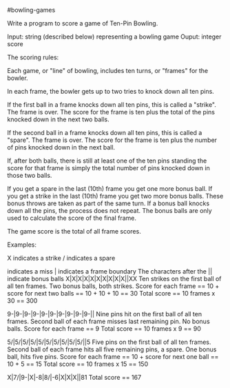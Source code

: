 #bowling-games

Write a program to score a game of Ten-Pin Bowling.

Input: string (described below) representing a bowling game Ouput: integer score

The scoring rules:

Each game, or "line" of bowling, includes ten turns, or "frames" for the bowler.

In each frame, the bowler gets up to two tries to knock down all ten pins.

If the first ball in a frame knocks down all ten pins, this is called a "strike". The frame is over. The score for the frame is ten plus the total of the pins knocked down in the next two balls.

If the second ball in a frame knocks down all ten pins, this is called a "spare". The frame is over. The score for the frame is ten plus the number of pins knocked down in the next ball.

If, after both balls, there is still at least one of the ten pins standing the score for that frame is simply the total number of pins knocked down in those two balls.

If you get a spare in the last (10th) frame you get one more bonus ball. If you get a strike in the last (10th) frame you get two more bonus balls. These bonus throws are taken as part of the same turn. If a bonus ball knocks down all the pins, the process does not repeat. The bonus balls are only used to calculate the score of the final frame.

The game score is the total of all frame scores.

Examples:

X indicates a strike / indicates a spare

indicates a miss | indicates a frame boundary The characters after the || indicate bonus balls
X|X|X|X|X|X|X|X|X|X||XX Ten strikes on the first ball of all ten frames. Two bonus balls, both strikes. Score for each frame == 10 + score for next two balls == 10 + 10 + 10 == 30 Total score == 10 frames x 30 == 300

9-|9-|9-|9-|9-|9-|9-|9-|9-|9-|| Nine pins hit on the first ball of all ten frames. Second ball of each frame misses last remaining pin. No bonus balls. Score for each frame == 9 Total score == 10 frames x 9 == 90

5/|5/|5/|5/|5/|5/|5/|5/|5/|5/||5 Five pins on the first ball of all ten frames. Second ball of each frame hits all five remaining pins, a spare. One bonus ball, hits five pins. Score for each frame == 10 + score for next one ball == 10 + 5 == 15 Total score == 10 frames x 15 == 150

X|7/|9-|X|-8|8/|-6|X|X|X||81 Total score == 167